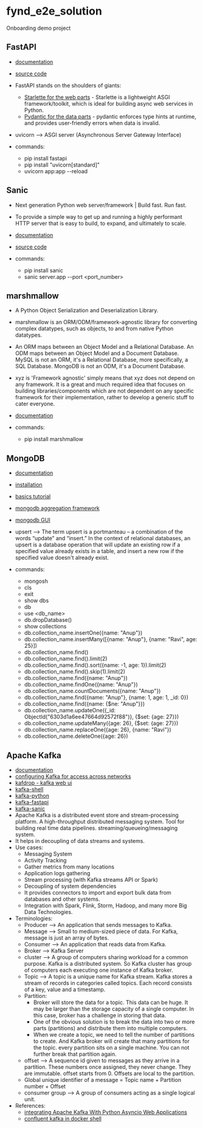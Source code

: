 # fynd_e2e_solution
Onboarding demo project

## FastAPI

- [documentation](https://fastapi.tiangolo.com)
- [source code](https://github.com/tiangolo/fastapi)
- FastAPI stands on the shoulders of giants:
    - [Starlette for the web parts](https://www.starlette.io/) - Starlette is a lightweight ASGI framework/toolkit, which is ideal for building async web services in Python.
    - [Pydantic for the data parts](https://pydantic-docs.helpmanual.io/) - pydantic enforces type hints at runtime, and provides user-friendly errors when data is invalid.
- uvicorn --> ASGI server (Asynchronous Server Gateway Interface)

- commands:
  - pip install fastapi
  - pip install "uvicorn[standard]"
  - uvicorn app:app --reload

## Sanic

- Next generation Python web server/framework | Build fast. Run fast.
- To provide a simple way to get up and running a highly performant HTTP server that is easy to build, to expand, and ultimately to scale.
- [documentation](https://sanic.dev/en/guide/)
- [source code](https://github.com/sanic-org/sanic)

- commands:
  - pip install sanic
  - sanic server.app --port <port_number>

## marshmallow

- A Python Object Serialization and Deserialization Library.
- marshmallow is an ORM/ODM/framework-agnostic library for converting complex datatypes, such as objects, to and from native Python datatypes.
- An ORM maps between an Object Model and a Relational Database. An ODM maps between an Object Model and a Document Database. MySQL is not an ORM, it's a Relational Database, more specifically, a SQL Database. MongoDB is not an ODM, it's a Document Database.
- xyz is 'Framework agnostic' simply means that xyz does not depend on any framework. It is a great and much required idea that focuses on building libraries/components which are not dependent on any specific framework for their implementation, rather to develop a generic stuff to cater everyone.
- [documentation](https://marshmallow.readthedocs.io/en/stable/)

- commands:
  - pip install marshmallow

## MongoDB

- [documentation](https://www.mongodb.com/docs/)
- [installation](https://www.mongodb.com/docs/manual/tutorial/install-mongodb-on-os-x/)
- [basics tutorial](https://www.youtube.com/watch?v=ofme2o29ngU)
- [mongodb aggregation framework](https://www.youtube.com/watch?v=A3jvoE0jGdE&list=PLWkguCWKqN9OwcbdYm4nUIXnA2IoXX0LI)
- [mongodb GUI](https://robomongo.org/)
- upsert --> The term upsert is a portmanteau – a combination of the words “update” and “insert.” In the context of relational databases, an upsert is a database operation that will update an existing row if a specified value already exists in a table, and insert a new row if the specified value doesn't already exist.

- commands:
  - mongosh
  - cls
  - exit
  - show dbs
  - db
  - use <db_name>
  - db.dropDatabase()
  - show collections
  - db.collection_name.insertOne({name: "Anup"})
  - db.collection_name.insertMany([{name: "Anup"}, {name: "Ravi", age: 25}])
  - db.collection_name.find()
  - db.collection_name.find().limit(2)
  - db.collection_name.find().sort({name: -1, age: 1}).limit(2)
  - db.collection_name.find().skip(1).limit(2)
  - db.collection_name.find({name: "Anup"})
  - db.collection_name.findOne({name: "Anup"})
  - db.collection_name.countDocuments({name: "Anup"})
  - db.collection_name.find({name: "Anup"}, {name: 1, age: 1, _id: 0})
  - db.collection_name.find({name: {$ne: "Anup"}})
  - db.collection_name.updateOne({_id: ObjectId("6303d1a6ee47664d92572f88")}, {$set: {age: 27}})
  - db.collection_name.updateMany({age: 26}, {$set: {age: 27}})
  - db.collection_name.replaceOne({age: 26}, {name: "Ravi"})
  - db.collection_name.deleteOne({age: 26})

## Apache Kafka

- [documentation](https://kafka.apache.org/documentation/)
- [configuring Kafka for access across networks](https://www.confluent.io/blog/kafka-client-cannot-connect-to-broker-on-aws-on-docker-etc/)
- [kafdrop - kafka web ui](https://github.com/obsidiandynamics/kafdrop)
- [kafka-shell](https://betterdatascience.com/master-the-kafka-shell-in-5-minutes-topics-producers-and-consumers-explained/)
- [kafka-python](https://timber.io/blog/hello-world-in-kafka-using-python/)
- [kafka-fastapi](https://www.youtube.com/watch?v=l5NOe3jTEso)
- [kafka-sanic](https://github.com/naruvimama/falcon)
- Apache Kafka is a distributed event store and stream-processing platform. A high-throughput distributed messaging system. Tool for building real time data pipelines. streaming/queueing/messaging system.
- It helps in decoupling of data streams and systems.
- Use cases:
  - Messaging System
  - Activity Tracking
  - Gather metrics from many locations
  - Application logs gathering
  - Stream processing (with Kafka streams API or Spark)
  - Decoupling of system dependencies
  - It provides connectors to import and export bulk data from databases and other systems.
  - Integration with Spark, Flink, Storm, Hadoop, and many more Big Data Technologies.
- Terminologies:
  - Producer --> An application that sends messages to Kafka.
  - Message --> Small to medium-sized piece of data. For Kafka, message is just an array of bytes.
  - Consumer --> An application that reads data from Kafka.
  - Broker --> Kafka Server
  - cluster --> A group of computers sharing workload for a common purpose. Kafka is a distributed system. So Kafka cluster has group of computers each executing one instance of Kafka broker.
  - Topic --> A topic is a unique name for Kafka stream. Kafka stores a stream of records in categories called topics. Each record consists of a key, value and a timestamp.
  - Partition:
    - Broker will store the data for a topic. This data can be huge. It may be larger than the storage capacity of a single computer. In this case, broker has a challenge in storing that data. 
    - One of the obvious solution is to break the data into two or more parts (partitions) and distribute them into multiple computers.
    - When we create a topic, we need to tell the number of partitions to create. And Kafka broker will create that many partitions for the topic. every partition sits on a single machine. You can not further break that partition again.
  - offset --> A sequence id given to messages as they arrive in a partition. These numbers once assigned, they never change. They are immutable. offset starts from 0. Offsets are local to the partition.
  - Global unique identifier of a message = Topic name + Partition number + Offset
  - consumer group --> A group of consumers acting as a single logical unit.
- References:
  - [integrating Apache Kafka With Python Asyncio Web Applications](https://www.confluent.io/blog/kafka-python-asyncio-integration/)
  - [confluent kafka in docker shell](https://developer.confluent.io/quickstart/kafka-docker/)

